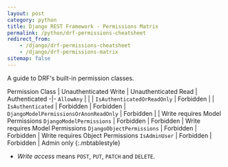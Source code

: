 ```yaml
---
layout: post
category: python
title: Django REST Framework - Permissions Matrix
permalink: /python/drf-permissions-cheatsheet
redirect_from:
    - /django/drf-permissions-cheatsheet
    - /django/drf-permissions-matrix
sitemap: false
---
```

A guide to DRF's built-in permission classes.

Permission Class                        | Unauthenticated Write | Unauthenticated Read | Authenticated
-|-
`AllowAny`                              |           |           |
`IsAuthenticatedOrReadOnly`             | Forbidden |           |
`IsAuthenticated`                       | Forbidden | Forbidden |
`DjangoModelPermissionsOrAnonReadOnly`  | Forbidden |           | Write requires Model Permissions
`DjangoModelPermissions`                | Forbidden | Forbidden | Write requires Model Permissions
`DjangoObjectPermissions`               | Forbidden | Forbidden | Write requires Object Permissions
`IsAdminUser`                           | Forbidden | Forbidden | Admin only
{:.mbtablestyle}

- *Write access* means `POST`, `PUT`, `PATCH` and `DELETE`.
